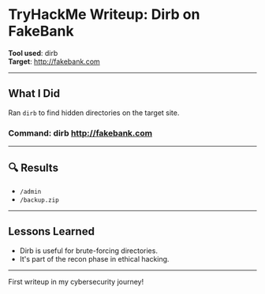 # TryHackMe Writeup: Dirb on FakeBank

**Tool used**: dirb  
**Target**: http://fakebank.com  

---

##  What I Did
Ran `dirb` to find hidden directories on the target site.

### Command: dirb http://fakebank.com
---

## 🔍 Results
- `/admin`
- `/backup.zip`

---

## Lessons Learned
- Dirb is useful for brute-forcing directories.
- It's part of the recon phase in ethical hacking.

---
First writeup in my cybersecurity journey!
